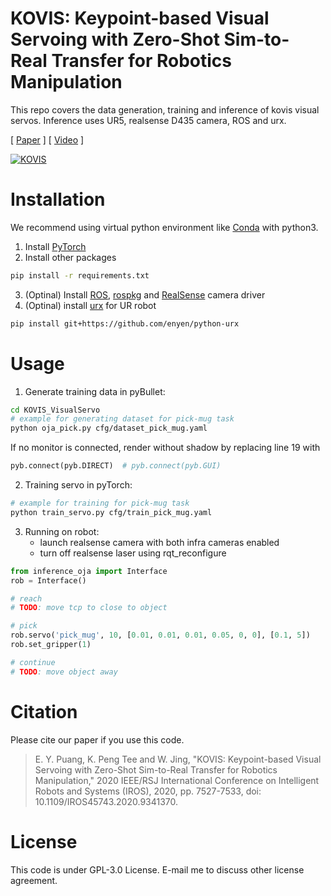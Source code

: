 # KOVIS: Keypoint-based Visual Servoing with Zero-Shot Sim-to-Real Transfer for Robotics Manipulation

This repo covers the data generation, training and inference of kovis visual servos.
Inference uses UR5, realsense D435 camera, ROS and urx.

[ [Paper](https://arxiv.org/abs/2007.13960) ] [ [Video](https://www.youtube.com/watch?v=gfBJBR2tDzA) ]

[![KOVIS](https://img.youtube.com/vi/gfBJBR2tDzA/0.jpg)](http://www.youtube.com/watch?v=gfBJBR2tDzA)

# Installation
We recommend using virtual python environment like [Conda](https://docs.conda.io/en/latest/miniconda.html) with python3.
1. Install [PyTorch](https://pytorch.org/)
2. Install other packages
```bash
pip install -r requirements.txt 
```

3. (Optinal) Install [ROS](http://wiki.ros.org/ROS/Installation), [rospkg](http://wiki.ros.org/rospkg) and [RealSense](https://github.com/IntelRealSense/realsense-ros) camera driver
3. (Optinal) install [urx](https://github.com/SintefManufacturing/python-urx) for UR robot
```bash
pip install git+https://github.com/enyen/python-urx
```

# Usage

1. Generate training data in pyBullet:

```bash
cd KOVIS_VisualServo
# example for generating dataset for pick-mug task
python oja_pick.py cfg/dataset_pick_mug.yaml
```

If no monitor is connected, render without shadow by replacing line 19 with
```python
pyb.connect(pyb.DIRECT)  # pyb.connect(pyb.GUI)
```

2. Training servo in pyTorch:

```bash
# example for training for pick-mug task
python train_servo.py cfg/train_pick_mug.yaml
```

3. Running on robot:
    -   launch realsense camera with both infra cameras enabled
    -   turn off realsense laser using rqt_reconfigure
```python
from inference_oja import Interface
rob = Interface()

# reach
# TODO: move tcp to close to object

# pick
rob.servo('pick_mug', 10, [0.01, 0.01, 0.01, 0.05, 0, 0], [0.1, 5])
rob.set_gripper(1)

# continue
# TODO: move object away
```
# Citation
Please cite our paper if you use this code.
> E. Y. Puang, K. Peng Tee and W. Jing, "KOVIS: Keypoint-based Visual Servoing with Zero-Shot Sim-to-Real Transfer for Robotics Manipulation," 2020 IEEE/RSJ International Conference on Intelligent Robots and Systems (IROS), 2020, pp. 7527-7533, doi: 10.1109/IROS45743.2020.9341370.


# License
This code is under GPL-3.0 License.
E-mail me to discuss other license agreement.